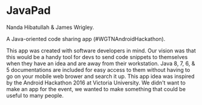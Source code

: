 # JavaPad
Nanda Hibatullah & James Wrigley.

A Java-oriented code sharing app (#WGTNAndroidHackathon).

This app was created with software developers in mind. Our vision was that this would be a handy tool for devs to send code snippets to themselves when they have an idea and are away from their workstation. Java 8, 7, 6, & 5 documentations are included for easy access to them without having to go on your mobile web brower and search it up. This app idea was inspired by the Android Hackathon 2016 at Victoria University. We didn't want to make an app for the event, we wanted to make something that could be useful to many people.


